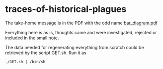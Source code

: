 # traces-of-historical-plagues

The take-home message is in the PDF with the odd name [bar_diagram.pdf](bar_diagram.pdf)

Everything here is as is, thoughts came and were investigated,
rejected or included in the small note.

The data needed for regenerating everything from scratch could be
retrieved by the script GET.sh. Run it as

```
./GET.sh | /bin/sh
```




